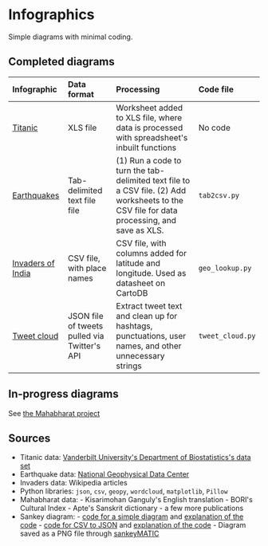 # Infographics

Simple diagrams with minimal coding.

## Completed diagrams

| Infographic| Data format | Processing | Code file | 
|:-------- |:--------| :-----|:----|
|[Titanic](./images/titanic.png)  | XLS file | Worksheet added to XLS file, where data is processed with spreadsheet's inbuilt functions | No code |
| [Earthquakes](./images/earthquakes.png)| Tab-delimited text file file|(1) Run a code to turn the tab-delimited text file to a CSV file. (2) Add worksheets to the CSV file for data processing, and save as XLS. | `tab2csv.py`|
| [Invaders of India](https://ani-basu.cartodb.com/viz/e74ef19c-15e8-11e6-bc8b-0e3a376473ab/public_map)|CSV file, with place names | CSV file, with columns added for latitude and longitude. Used as datasheet on CartoDB| `geo_lookup.py` | 
| [Tweet cloud](./images/tweet_cloud.png)|JSON file of tweets pulled via Twitter's API | Extract tweet text and clean up for hashtags, punctuations, user names, and other unnecessary strings  |`tweet_cloud.py` | 

## In-progress diagrams

See [the Mahabharat project](https://rawgit.com/AninditaBasu/visualisations/master/mb_weapons.html)

## Sources

-    Titanic data: [Vanderbilt University's Department of Biostatistics's data set](http://biostat.mc.vanderbilt.edu/wiki/Main/DataSets)
-    Earthquake data: [National Geophysical Data Center](www.ngdc.noaa.gov/hazard/earthqk.shtml)
-    Invaders data: Wikipedia articles
-    Python libraries: `json`, `csv`, `geopy`, `wordcloud`, `matplotlib`, `Pillow`
-    Mahabharat data:
    - Kisarimohan Ganguly's English translation
    - BORI's Cultural Index
    - Apte's Sanskrit dictionary
    - a few more publications
-    Sankey diagram:
    -    [code for a simple diagram](https://gist.github.com/d3noob/c2637e28b79fb3bfea13) and [explanation of the code](http://www.d3noob.org/2013/02/sankey-diagrams-description-of-d3js-code.html)
    -    [code for CSV to JSON](https://github.com/mohans-ca/Who-Said-What-Sankey) and [explanation of the code](https://www.crowdanalytix.com/communityBlog/who-said-what---d3-sankey-chart-tutorial-using-twitter-data)
    -    Diagram saved as a PNG file through [sankeyMATIC](http://www.sankeymatic.com/build/)
